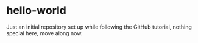 # hello-world
Just an initial repository set up while following the GitHub tutorial, nothing special here, move along now.
